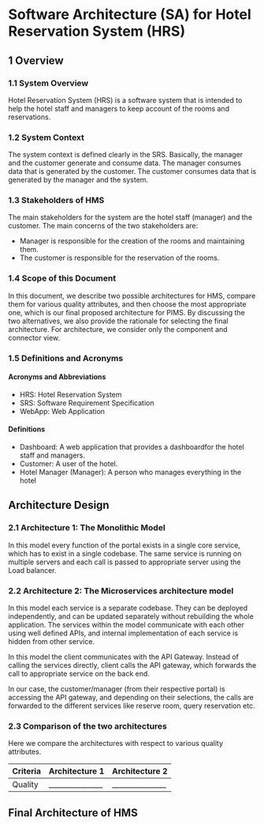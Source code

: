 # Software Architecture (SA) for Hotel Reservation System (HRS)

## 1 Overview

### 1.1 System Overview

Hotel Reservation System (HRS) is a software system that is intended to help the hotel staff and managers to keep account of the rooms and reservations.

### 1.2 System Context

The system context is defined clearly in the SRS. Basically, the manager and the customer generate and consume data. The manager consumes data that is generated by the customer. The customer consumes data that is generated by the manager and the system.

### 1.3 Stakeholders of HMS

The main stakeholders for the system are the hotel staff (manager) and the customer. The main concerns of the two stakeholders are:

- Manager is responsible for the creation of the rooms and maintaining them.
- The customer is responsible for the reservation of the rooms.

### 1.4 Scope of this Document

In this document, we describe two possible architectures for HMS, compare them for
various quality attributes, and then choose the most appropriate one, which is our final proposed architecture for PIMS. By discussing the two alternatives, we also provide the rationale for selecting the final architecture. For architecture, we consider only the component and connector view.

### 1.5 Definitions and Acronyms

#### Acronyms and Abbreviations

- HRS: Hotel Reservation System
- SRS: Software Requirement Specification
- WebApp: Web Application

#### Definitions

- Dashboard: A web application that provides a dashboardfor the hotel staff and
managers.
- Customer: A user of the hotel.
- Hotel Manager (Manager): A person who manages everything in the hotel

## Architecture Design

### 2.1 Architecture 1: The Monolithic Model

In this model every function of the portal exists in a single core service, which has to exist in a single codebase. The same service is running on multiple servers and each call is passed to appropriate server using the Load balancer.

### 2.2 Architecture 2: The Microservices architecture model

In this model each service is a separate codebase. They can be deployed independently, and can be updated separately without rebuilding the whole application. The services within the model communicate with each other using well defined APIs, and internal implementation of each service is hidden from other service.

In this model the client communicates with the API Gateway. Instead of calling the services directly, client calls the API gateway, which forwards the call to appropriate service on the back end.

In our case, the customer/manager (from their respective portal) is accessing the API gateway, and depending on their selections, the calls are forwarded to the different services like reserve room, query reservation etc.

### 2.3 Comparison of the two architectures

Here we compare the architectures with respect to various quality attributes.

| Criteria | Architecture 1 | Architecture 2 |
| -------- | ------------- | ------------- |
| Quality | _______________ | _______________ |

## Final Architecture of HMS
